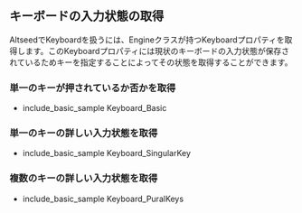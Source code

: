 ## キーボードの入力状態の取得

AltseedでKeyboardを扱うには、Engineクラスが持つKeyboardプロパティを取得します。このKeyboardプロパティには現状のキーボードの入力状態が保存されているためキーを指定することによってその状態を取得することができます。

### 単一のキーが押されているか否かを取得

* include_basic_sample Keyboard_Basic

### 単一のキーの詳しい入力状態を取得

* include_basic_sample Keyboard_SingularKey

### 複数のキーの詳しい入力状態を取得

* include_basic_sample Keyboard_PuralKeys